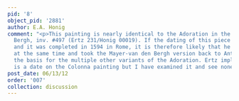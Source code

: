 ```yaml
---
pid: '8'
object_pid: '2881'
author: E.A. Honig
comment: "<p>This painting is nearly identical to the Adoration in the Mayer-van den
  Bergh, inv. #497 (Ertz 231/Honig 00019). If the dating of this piece is correct
  and it was completed in 1594 in Rome, it is therefore likely that he painted both
  at the same time and took the Mayer-van den Bergh version back to Antwerp to form
  the basis for the multiple other variants of the Adoration. Ertz implies that there
  is a date on the Colonna painting but I have examined it and see none.</p>\n"
post_date: 06/13/12
order: '007'
collection: discussion
---
```

